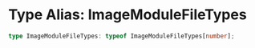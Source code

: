 # Type Alias: ImageModuleFileTypes

```ts
type ImageModuleFileTypes: typeof ImageModuleFileTypes[number];
```
